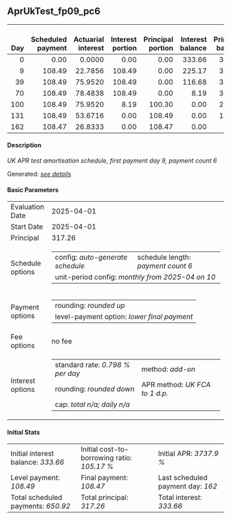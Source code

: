 <h2>AprUkTest_fp09_pc6</h2>
<table>
    <thead style="vertical-align: bottom;">
        <th style="text-align: right;">Day</th>
        <th style="text-align: right;">Scheduled payment</th>
        <th style="text-align: right;">Actuarial interest</th>
        <th style="text-align: right;">Interest portion</th>
        <th style="text-align: right;">Principal portion</th>
        <th style="text-align: right;">Interest balance</th>
        <th style="text-align: right;">Principal balance</th>
        <th style="text-align: right;">Total actuarial interest</th>
        <th style="text-align: right;">Total interest</th>
        <th style="text-align: right;">Total principal</th>
    </thead>
    <tr style="text-align: right;">
        <td class="ci00">0</td>
        <td class="ci01" style="white-space: nowrap;">0.00</td>
        <td class="ci02">0.0000</td>
        <td class="ci03">0.00</td>
        <td class="ci04">0.00</td>
        <td class="ci05">333.66</td>
        <td class="ci06">317.26</td>
        <td class="ci07">0.0000</td>
        <td class="ci08">0.00</td>
        <td class="ci09">0.00</td>
    </tr>
    <tr style="text-align: right;">
        <td class="ci00">9</td>
        <td class="ci01" style="white-space: nowrap;">108.49</td>
        <td class="ci02">22.7856</td>
        <td class="ci03">108.49</td>
        <td class="ci04">0.00</td>
        <td class="ci05">225.17</td>
        <td class="ci06">317.26</td>
        <td class="ci07">22.7856</td>
        <td class="ci08">108.49</td>
        <td class="ci09">0.00</td>
    </tr>
    <tr style="text-align: right;">
        <td class="ci00">39</td>
        <td class="ci01" style="white-space: nowrap;">108.49</td>
        <td class="ci02">75.9520</td>
        <td class="ci03">108.49</td>
        <td class="ci04">0.00</td>
        <td class="ci05">116.68</td>
        <td class="ci06">317.26</td>
        <td class="ci07">98.7377</td>
        <td class="ci08">216.98</td>
        <td class="ci09">0.00</td>
    </tr>
    <tr style="text-align: right;">
        <td class="ci00">70</td>
        <td class="ci01" style="white-space: nowrap;">108.49</td>
        <td class="ci02">78.4838</td>
        <td class="ci03">108.49</td>
        <td class="ci04">0.00</td>
        <td class="ci05">8.19</td>
        <td class="ci06">317.26</td>
        <td class="ci07">177.2214</td>
        <td class="ci08">325.47</td>
        <td class="ci09">0.00</td>
    </tr>
    <tr style="text-align: right;">
        <td class="ci00">100</td>
        <td class="ci01" style="white-space: nowrap;">108.49</td>
        <td class="ci02">75.9520</td>
        <td class="ci03">8.19</td>
        <td class="ci04">100.30</td>
        <td class="ci05">0.00</td>
        <td class="ci06">216.96</td>
        <td class="ci07">253.1735</td>
        <td class="ci08">333.66</td>
        <td class="ci09">100.30</td>
    </tr>
    <tr style="text-align: right;">
        <td class="ci00">131</td>
        <td class="ci01" style="white-space: nowrap;">108.49</td>
        <td class="ci02">53.6716</td>
        <td class="ci03">0.00</td>
        <td class="ci04">108.49</td>
        <td class="ci05">0.00</td>
        <td class="ci06">108.47</td>
        <td class="ci07">306.8450</td>
        <td class="ci08">333.66</td>
        <td class="ci09">208.79</td>
    </tr>
    <tr style="text-align: right;">
        <td class="ci00">162</td>
        <td class="ci01" style="white-space: nowrap;">108.47</td>
        <td class="ci02">26.8333</td>
        <td class="ci03">0.00</td>
        <td class="ci04">108.47</td>
        <td class="ci05">0.00</td>
        <td class="ci06">0.00</td>
        <td class="ci07">333.6784</td>
        <td class="ci08">333.66</td>
        <td class="ci09">317.26</td>
    </tr>
</table>
<h4>Description</h4>
<p><i>UK APR test amortisation schedule, first payment day 9, payment count 6</i></p>
<p>Generated: <i><a href="../GeneratedDate.md">see details</a></i></p>
<h4>Basic Parameters</h4>
<table>
    <tr>
        <td>Evaluation Date</td>
        <td>2025-04-01</td>
    </tr>
    <tr>
        <td>Start Date</td>
        <td>2025-04-01</td>
    </tr>
    <tr>
        <td>Principal</td>
        <td>317.26</td>
    </tr>
    <tr>
        <td>Schedule options</td>
        <td>
            <table>
                <tr>
                    <td>config: <i>auto-generate schedule</i></td>
                    <td>schedule length: <i><i>payment count</i> 6</i></td>
                </tr>
                <tr>
                    <td colspan="2" style="white-space: nowrap;">unit-period config: <i>monthly from 2025-04 on 10</i></td>
                </tr>
            </table>
        </td>
    </tr>
    <tr>
        <td>Payment options</td>
        <td>
            <table>
                <tr>
                    <td>rounding: <i>rounded up</i></td>
                </tr>
                <tr>
                    <td>level-payment option: <i>lower&nbsp;final&nbsp;payment</i></td>
                </tr>
            </table>
        </td>
    </tr>
    <tr>
        <td>Fee options</td>
        <td>no fee
        </td>
    </tr>
    <tr>
        <td>Interest options</td>
        <td>
            <table>
                <tr>
                    <td>standard rate: <i>0.798 % per day</i></td>
                    <td>method: <i>add-on</i></td>
                </tr>
                <tr>
                    <td>rounding: <i>rounded down</i></td>
                    <td>APR method: <i>UK FCA to 1 d.p.</i></td>
                </tr>
                <tr>
                    <td colspan="2">cap: <i>total <i>n/a</i>; daily <i>n/a</i></td>
                </tr>
            </table>
        </td>
    </tr>
</table>
<h4>Initial Stats</h4>
<table>
    <tr>
        <td>Initial interest balance: <i>333.66</i></td>
        <td>Initial cost-to-borrowing ratio: <i>105.17 %</i></td>
        <td>Initial APR: <i>3737.9 %</i></td>
    </tr>
    <tr>
        <td>Level payment: <i>108.49</i></td>
        <td>Final payment: <i>108.47</i></td>
        <td>Last scheduled payment day: <i>162</i></td>
    </tr>
    <tr>
        <td>Total scheduled payments: <i>650.92</i></td>
        <td>Total principal: <i>317.26</i></td>
        <td>Total interest: <i>333.66</i></td>
    </tr>
</table>